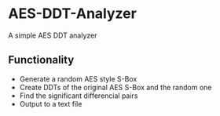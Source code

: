 # AES-DDT-Analyzer
A simple AES DDT analyzer

## Functionality
- Generate a random AES style S-Box
- Create DDTs of the original AES S-Box and the random one
- Find the significant differencial pairs
- Output to a text file
